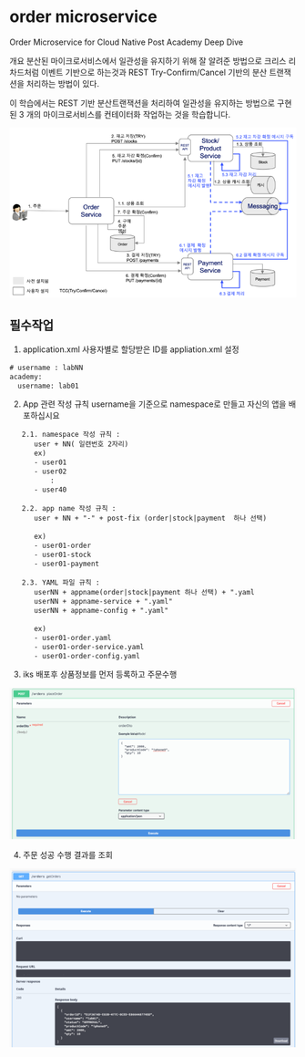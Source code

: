 # order microservice
Order Microservice for Cloud Native Post Academy Deep Dive

개요
분산된 마이크로서비스에서 일관성을 유지하기 위해 잘 알려준 방법으로 크리스 리차드처럼
이벤트 기반으로 하는것과 REST Try-Confirm/Cancel 기반의 분산 트랜잭션을 처리하는 방법이 있다.

이 학습에서는 REST 기반 분산트랜잭션을 처리하여 일관성을 유지하는 방법으로 구현된 3 개의 마이크로서비스를
컨테이터화 작업하는 것을 학습합니다.

![alt text](img/rest_tcc.png)

## 필수작업
 1. application.xml
    사용자별로 할당받은 ID를 appliation.xml 설정
```
# username : labNN
academy:
  username: lab01
```

 2. App 관련 작성 규칙 
   username을 기준으로 namespace로 만들고 자신의 앱을 배포하십시요
```
   2.1. namespace 작성 규칙 : 
      user + NN( 일련번호 2자리)
      ex)
      - user01
      - user02
          :
      - user40

   2.2. app name 작성 규칙 : 
      user + NN + "-" + post-fix (order|stock|payment  하나 선택)

      ex)
      - user01-order
      - user01-stock
      - user01-payment 

   2.3. YAML 파일 규칙 : 
      userNN + appname(order|stock|payment 하나 선택) + ".yaml
      userNN + appname-service + ".yaml"
      userNN + appname-config + ".yaml"

      ex)
      - user01-order.yaml
      - user01-order-service.yaml
      - user01-order-config.yaml
```

 3. iks 배포후 상품정보를 먼저 등록하고 주문수행

![alt text](img/post_order.png)


 4. 주문 성공 수행 결과를 조회

![alt text](img/get_orders.png)

